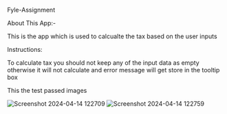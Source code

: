  Fyle-Assignment


 About This App:-

 This is the app which is used to calcualte the tax based on the user inputs

 Instructions:

 To calculate tax you should not keep any of the input data as empty otherwise it will not calculate and error message will get store in the tooltip box

 This the test passed images 

![Screenshot 2024-04-14 122709](https://github.com/Ankith008/Fyle-Assignment/assets/105031597/28cf82b1-179d-42e7-83c9-6c2de935c57e)
![Screenshot 2024-04-14 122759](https://github.com/Ankith008/Fyle-Assignment/assets/105031597/9a4f2cc8-6cc5-45b7-a64f-8813bd0ad5ba)

 



